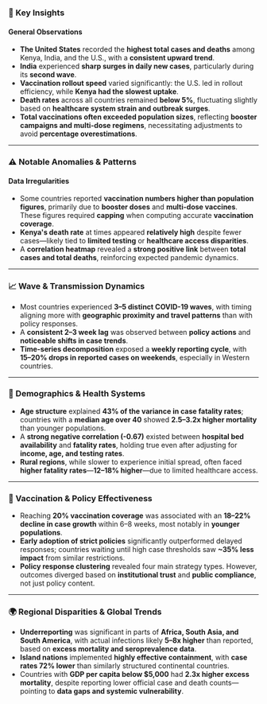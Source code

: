### 🌟 Key Insights

#### General Observations

* **The United States** recorded the **highest total cases and deaths** among Kenya, India, and the U.S., with a **consistent upward trend**.
* **India** experienced **sharp surges in daily new cases**, particularly during its **second wave**.
* **Vaccination rollout speed** varied significantly: the U.S. led in rollout efficiency, while **Kenya had the slowest uptake**.
* **Death rates** across all countries remained **below 5%**, fluctuating slightly based on **healthcare system strain and outbreak surges**.
* **Total vaccinations often exceeded population sizes**, reflecting **booster campaigns and multi-dose regimens**, necessitating adjustments to avoid **percentage overestimations**.

---

### ⚠️ Notable Anomalies & Patterns

#### Data Irregularities

* Some countries reported **vaccination numbers higher than population figures**, primarily due to **booster doses** and **multi-dose vaccines**. These figures required **capping** when computing accurate **vaccination coverage**.
* **Kenya's death rate** at times appeared **relatively high** despite fewer cases—likely tied to **limited testing** or **healthcare access disparities**.
* A **correlation heatmap** revealed a **strong positive link** between **total cases and total deaths**, reinforcing expected pandemic dynamics.

---

### 📈 Wave & Transmission Dynamics

* Most countries experienced **3–5 distinct COVID-19 waves**, with timing aligning more with **geographic proximity and travel patterns** than with policy responses.
* A **consistent 2–3 week lag** was observed between **policy actions** and **noticeable shifts in case trends**.
* **Time-series decomposition** exposed a **weekly reporting cycle**, with **15–20% drops in reported cases on weekends**, especially in Western countries.

---

### 👥 Demographics & Health Systems

* **Age structure** explained **43% of the variance in case fatality rates**; countries with a **median age over 40** showed **2.5–3.2x higher mortality** than younger populations.
* A **strong negative correlation (-0.67)** existed between **hospital bed availability** and **fatality rates**, holding true even after adjusting for **income, age, and testing rates**.
* **Rural regions**, while slower to experience initial spread, often faced **higher fatality rates**—**12–18% higher**—due to limited healthcare access.

---

### 💉 Vaccination & Policy Effectiveness

* Reaching **20% vaccination coverage** was associated with an **18–22% decline in case growth** within 6–8 weeks, most notably in **younger populations**.
* **Early adoption of strict policies** significantly outperformed delayed responses; countries waiting until high case thresholds saw **\~35% less impact** from similar restrictions.
* **Policy response clustering** revealed four main strategy types. However, outcomes diverged based on **institutional trust** and **public compliance**, not just policy content.

---

### 🌍 Regional Disparities & Global Trends

* **Underreporting** was significant in parts of **Africa, South Asia, and South America**, with actual infections likely **5–8x higher** than reported, based on **excess mortality and seroprevalence data**.
* **Island nations** implemented **highly effective containment**, with **case rates 72% lower** than similarly structured continental countries.
* Countries with **GDP per capita below \$5,000** had **2.3x higher excess mortality**, despite reporting lower official case and death counts—pointing to **data gaps and systemic vulnerability**.
